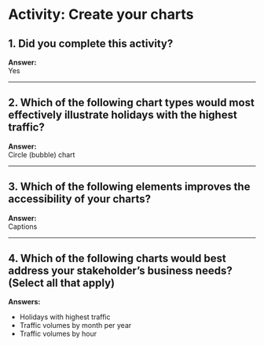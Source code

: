 # Activity: Create your charts

## 1. Did you complete this activity?  
**Answer:**  
Yes

---

## 2. Which of the following chart types would most effectively illustrate holidays with the highest traffic?  
**Answer:**  
Circle (bubble) chart

---

## 3. Which of the following elements improves the accessibility of your charts?  
**Answer:**  
Captions

---

## 4. Which of the following charts would best address your stakeholder’s business needs? (Select all that apply)  
**Answers:**  
- Holidays with highest traffic  
- Traffic volumes by month per year  
- Traffic volumes by hour
